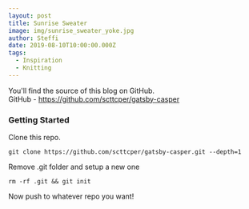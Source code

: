 ```yaml
---
layout: post
title: Sunrise Sweater
image: img/sunrise_sweater_yoke.jpg
author: Steffi
date: 2019-08-10T10:00:00.000Z
tags:
  - Inspiration
  - Knitting
---
```


You'll find the source of this blog on GitHub.  
GitHub - https://github.com/scttcper/gatsby-casper

### Getting Started

Clone this repo.

```
git clone https://github.com/scttcper/gatsby-casper.git --depth=1
```

Remove .git folder and setup a new one

```
rm -rf .git && git init
```

Now push to whatever repo you want!
